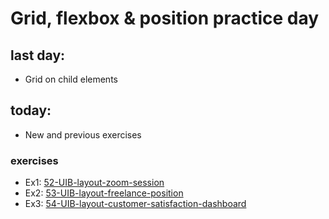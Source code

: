 # Grid, flexbox & position practice day

## last day:

- Grid on child elements

## today:

- New and previous exercises

### exercises

- Ex1: [52-UIB-layout-zoom-session](https://classroom.github.com/a/dStuvgN3)
- Ex2: [53-UIB-layout-freelance-position](https://classroom.github.com/a/1OcjQGc1)
- Ex3: [54-UIB-layout-customer-satisfaction-dashboard](https://classroom.github.com/a/rxdSeuSr)